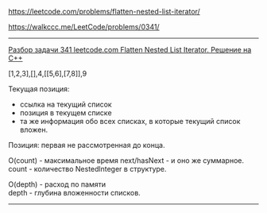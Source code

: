 https://leetcode.com/problems/flatten-nested-list-iterator/

https://walkccc.me/LeetCode/problems/0341/

____

[Разбор задачи 341 leetcode.com Flatten Nested List Iterator. Решение на C++](https://www.youtube.com/watch?v=8T-0gQqQgEA)

[1,2,3],[],4,[[5,6],[7,8]],9

Текущая позиция:  
- ссылка на текущий список  
- позиция в текущем списке  
- та же информация обо всех списках, в которые текущий список вложен.

Позиция: первая не рассмотренная до конца.

O(count) - максимальное время next/hasNext - и оно же суммарное.   
count - количество Nestedlnteger в структуре.

O(depth) - расход по памяти  
depth - глубина вложенности списков.

____

